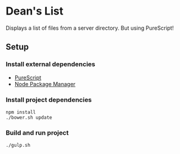 # Dean's List

Displays a list of files from a server directory. But using PureScript!

## Setup

### Install external dependencies

* [PureScript](http://www.purescript.org/download/)
* [Node Package Manager](https://nodejs.org/)

### Install project dependencies

```
npm install
./bower.sh update
```

### Build and run project

```
./gulp.sh
```